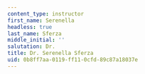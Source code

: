 ```yaml
---
content_type: instructor
first_name: Serenella
headless: true
last_name: Sferza
middle_initial: ''
salutation: Dr.
title: Dr. Serenella Sferza
uid: 0b8ff7aa-0119-ff11-0cfd-89c87a18037e
---
```

